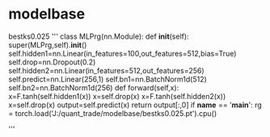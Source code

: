 # modelbase
bestks0.025
'''
class MLPrg(nn.Module):
    def __init__(self):
        super(MLPrg,self).__init__()
        self.hidden1=nn.Linear(in_features=100,out_features=512,bias=True)
        self.drop=nn.Dropout(0.2)
        self.hidden2=nn.Linear(in_features=512,out_features=256)
        self.predict=nn.Linear(256,1)
        self.bn1=nn.BatchNorm1d(512)
        self.bn2=nn.BatchNorm1d(256)
    def forward(self,x):
        x=F.tanh(self.hidden1(x))
        x=self.drop(x)
        x=F.tanh(self.hidden2(x))
        x=self.drop(x)
        output=self.predict(x)
        return output[:,0]
if __name__ == '__main__':
    rg = torch.load('J:/quant_trade/modelbase/bestks0.025.pt').cpu()

'''


